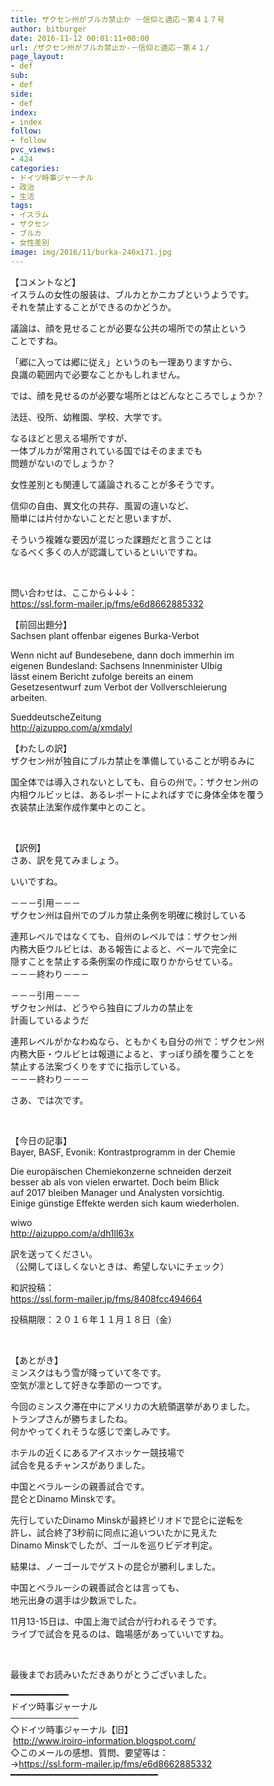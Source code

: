 ```yaml
---
title: ザクセン州がブルカ禁止か －信仰と適応－第４１７号
author: bitburger
date: 2016-11-12 00:01:11+00:00
url: /ザクセン州がブルカ禁止か-－信仰と適応－第４１/
page_layout:
- def
sub:
- def
side:
- def
index:
- index
follow:
- follow
pvc_views:
- 424
categories:
- ドイツ時事ジャーナル
- 政治
- 生活
tags:
- イスラム
- ザクセン
- ブルカ
- 女性差別
image: img/2016/11/burka-246x171.jpg
---
```

【コメントなど】  
イスラムの女性の服装は、ブルカとかニカブというようです。  
それを禁止することができるのかどうか。

議論は、顔を見せることが必要な公共の場所での禁止という  
ことですね。

「郷に入っては郷に従え」というのも一理ありますから、  
良識の範囲内で必要なことかもしれません。

では、顔を見せるのが必要な場所とはどんなところでしょうか？

法廷、役所、幼稚園、学校、大学です。

なるほどと思える場所ですが、  
一体ブルカが常用されている国ではそのままでも  
問題がないのでしょうか？

女性差別とも関連して議論されることが多そうです。

信仰の自由、異文化の共存、風習の違いなど、  
簡単には片付かないことだと思いますが、

そういう複雑な要因が混じった課題だと言うことは  
なるべく多くの人が認識しているといいですね。

&nbsp;

問い合わせは、ここから↓↓↓：  
<a rel="noopener" href="https://ssl.form-mailer.jp/fms/e6d8662885332" target="_blank">https://ssl.form-mailer.jp/fms/e6d8662885332</a>

【前回出題分】  
Sachsen plant offenbar eigenes Burka-Verbot

Wenn nicht auf Bundesebene, dann doch immerhin im  
eigenen Bundesland: Sachsens Innenminister Ulbig  
lässt einem Bericht zufolge bereits an einem  
Gesetzesentwurf zum Verbot der Vollverschleierung  
arbeiten.

SueddeutscheZeitung  
<a rel="noopener" href="http://aizuppo.com/a/xmdalyl" target="_blank">http://aizuppo.com/a/xmdalyl</a>

【わたしの訳】  
ザクセン州が独自にブルカ禁止を準備していることが明るみに

国全体では導入されないとしても、自らの州で。：ザクセン州の  
内相ウルビッヒは、あるレポートによればすでに身体全体を覆う  
衣装禁止法案作成作業中とのこと。

&nbsp;

【訳例】  
さあ、訳を見てみましょう。

いいですね。

－－－引用－－－  
ザクセン州は自州でのブルカ禁止条例を明確に検討している

連邦レベルではなくても、自州のレベルでは：ザクセン州  
内務大臣ウルビヒは、ある報告によると、ベールで完全に  
隠すことを禁止する条例案の作成に取りかからせている。  
－－－終わり－－－

－－－引用－－－  
ザクセン州は、どうやら独自にブルカの禁止を  
計画しているようだ

連邦レベルがかなわぬなら、ともかくも自分の州で：ザクセン州  
内務大臣・ウルビヒは報道によると、すっぽり顔を覆うことを  
禁止する法案づくりをすでに指示している。  
－－－終わり－－－

さあ、では次です。

&nbsp;

【今日の記事】  
Bayer, BASF, Evonik: Kontrastprogramm in der Chemie

Die europäischen Chemiekonzerne schneiden derzeit  
besser ab als von vielen erwartet. Doch beim Blick  
auf 2017 bleiben Manager und Analysten vorsichtig.  
Einige günstige Effekte werden sich kaum wiederholen.

wiwo  
<a rel="noopener" href="http://aizuppo.com/a/dh1ll63x" target="_blank" class="broken_link">http://aizuppo.com/a/dh1ll63x</a>

訳を送ってください。  
（公開してほしくないときは、希望しないにチェック）

和訳投稿：  
 <a rel="noopener" href="https://ssl.form-mailer.jp/fms/8408fcc494664" target="_blank">https://ssl.form-mailer.jp/fms/8408fcc494664</a>

投稿期限：２０１６年１１月１８日（金）

&nbsp;

【あとがき】  
ミンスクはもう雪が降っていて冬です。  
空気が凛として好きな季節の一つです。

今回のミンスク滞在中にアメリカの大統領選挙がありました。  
トランプさんが勝ちましたね。  
何かやってくれそうな感じで楽しみです。

ホテルの近くにあるアイスホッケー競技場で  
試合を見るチャンスがありました。

中国とベラルーシの親善試合です。  
昆仑とDinamo Minskです。

先行していたDinamo Minskが最終ピリオドで昆仑に逆転を  
許し、試合終了3秒前に同点に追いついたかに見えた  
Dinamo Minskでしたが、ゴールを巡りビデオ判定。

結果は、ノーゴールでゲストの昆仑が勝利しました。

中国とベラルーシの親善試合とは言っても、  
地元出身の選手は少数派でした。

11月13-15日は、中国上海で試合が行われるそうです。  
ライブで試合を見るのは、臨場感があっていいですね。

&nbsp;

最後までお読みいただきありがとうございました。

━━━━━━━━━━━  
ドイツ時事ジャーナル  
───────────  
◇ドイツ時事ジャーナル【旧】  
 <a rel="noopener" href="http://www.iroiro-information.blogspot.com/" target="_blank">http://www.iroiro-information.blogspot.com/</a>  
◇このメールの感想、質問、要望等は：  
-><a rel="noopener" href="https://ssl.form-mailer.jp/fms/e6d8662885332" target="_blank">https://ssl.form-mailer.jp/fms/e6d8662885332</a>  
━━━━━━━━━━━━━━━━━━━━━━━━━━━━